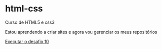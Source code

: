 # html-css
 Curso de HTML5 e css3

 Estou aprendendo a criar sites e agora vou gerenciar os meus repositórios 

 <a href='https://fabiodemenezes68.github.io/html-css/desafios/desafio10/index.html'>Executar o desafio 10</a>


